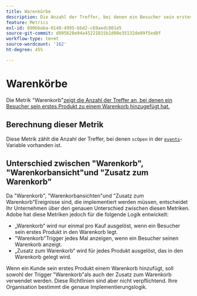 ```yaml
---
title: Warenkörbe
description: Die Anzahl der Treffer, bei denen ein Besucher sein erstes Produkt einem Warenkorb hinzugefügt hat.
feature: Metrics
exl-id: 890bbaba-0140-4995-bbd2-c69aedc801e5
source-git-commit: d095628e94a45221815b1d08e35132de09f5ed8f
workflow-type: tm+mt
source-wordcount: '162'
ht-degree: 45%

---
```


# Warenkörbe

Die Metrik &quot;Warenkorb&quot;[zeigt die Anzahl der Treffer an, bei denen ein Besucher sein erstes Produkt zu einem Warenkorb hinzugefügt hat.](overview.md)

## Berechnung dieser Metrik

Diese Metrik zählt die Anzahl der Treffer, bei denen `scOpen` in der [`events`](/help/implement/vars/page-vars/events/events-overview.md)-Variable vorhanden ist.

## Unterschied zwischen &quot;Warenkorb&quot;, &quot;Warenkorbansicht&quot;und &quot;Zusatz zum Warenkorb&quot;

Da &quot;Warenkorb&quot;, &quot;Warenkorbansichten&quot;und &quot;Zusatz zum Warenkorb&quot;Ereignisse sind, die implementiert werden müssen, entscheidet Ihr Unternehmen über den genauen Unterschied zwischen diesen Metriken. Adobe hat diese Metriken jedoch für die folgende Logik entwickelt:

* „Warenkorb“ wird nur einmal pro Kauf ausgelöst, wenn ein Besucher sein erstes Produkt in den Warenkorb legt.
* &quot;Warenkorb&quot;Trigger jedes Mal anzeigen, wenn ein Besucher seinen Warenkorb anzeigt.
* „Zusatz zum Warenkorb“ wird für jedes Produkt ausgelöst, das in den Warenkorb gelegt wird.

Wenn ein Kunde sein erstes Produkt einem Warenkorb hinzufügt, soll sowohl der Trigger &quot;Warenkorb&quot;als auch der Zusatz zum Warenkorb verwendet werden. Diese Richtlinien sind aber nicht verpflichtend. Ihre Organisation bestimmt die genaue Implementierungslogik.
